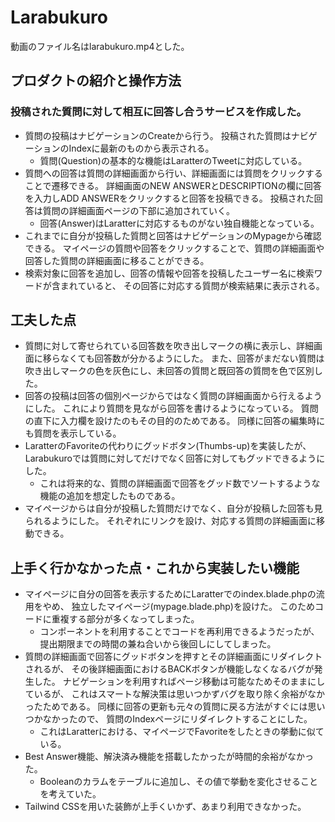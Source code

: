 # Larabukuro

動画のファイル名はlarabukuro.mp4とした。

## プロダクトの紹介と操作方法

### 投稿された質問に対して相互に回答し合うサービスを作成した。
- 質問の投稿はナビゲーションのCreateから行う。
投稿された質問はナビゲーションのIndexに最新のものから表示される。
    - 質問(Question)の基本的な機能はLaratterのTweetに対応している。
- 質問への回答は質問の詳細画面から行い、詳細画面には質問をクリックすることで遷移できる。
詳細画面のNEW ANSWERとDESCRIPTIONの欄に回答を入力しADD ANSWERをクリックすると回答を投稿できる。
投稿された回答は質問の詳細画面ページの下部に追加されていく。
    - 回答(Answer)はLaratterに対応するものがない独自機能となっている。
- これまでに自分が投稿した質問と回答はナビゲーションのMypageから確認できる。
マイページの質問や回答をクリックすることで、質問の詳細画面や回答した質問の詳細画面に移ることができる。
- 検索対象に回答を追加し、回答の情報や回答を投稿したユーザー名に検索ワードが含まれていると、
その回答に対応する質問が検索結果に表示される。

## 工夫した点
- 質問に対して寄せられている回答数を吹き出しマークの横に表示し、詳細画面に移らなくても回答数が分かるようにした。
また、回答がまだない質問は吹き出しマークの色を灰色にし、未回答の質問と既回答の質問を色で区別した。
- 回答の投稿は回答の個別ページからではなく質問の詳細画面から行えるようにした。
これにより質問を見ながら回答を書けるようになっている。
質問の直下に入力欄を設けたのもその目的のためである。
同様に回答の編集時にも質問を表示している。
- LaratterのFavoriteの代わりにグッドボタン(Thumbs-up)を実装したが、
Larabukuroでは質問に対してだけでなく回答に対してもグッドできるようにした。
    - これは将来的な、質問の詳細画面で回答をグッド数でソートするような機能の追加を想定したものである。
- マイページからは自分が投稿した質問だけでなく、自分が投稿した回答も見られるようにした。
それぞれにリンクを設け、対応する質問の詳細画面に移動できる。

## 上手く行かなかった点・これから実装したい機能
- マイページに自分の回答を表示するためにLaratterでのindex.blade.phpの流用をやめ、
独立したマイページ(mypage.blade.php)を設けた。
このためコードに重複する部分が多くなってしまった。
    - コンポーネントを利用することでコードを再利用できるようだったが、
提出期限までの時間の兼ね合いから後回しにしてしまった。
- 質問の詳細画面で回答にグッドボタンを押すとその詳細画面にリダイレクトされるが、
その後詳細画面におけるBACKボタンが機能しなくなるバグが発生した。
ナビゲーションを利用すればページ移動は可能なためそのままにしているが、
これはスマートな解決策は思いつかずバグを取り除く余裕がなかったためである。
同様に回答の更新も元々の質問に戻る方法がすぐには思いつかなかったので、
質問のIndexページにリダイレクトすることにした。
    - これはLaratterにおける、マイページでFavoriteをしたときの挙動に似ている。
- Best Answer機能、解決済み機能を搭載したかったが時間的余裕がなかった。
    - Booleanのカラムをテーブルに追加し、その値で挙動を変化させることを考えていた。
- Tailwind CSSを用いた装飾が上手くいかず、あまり利用できなかった。